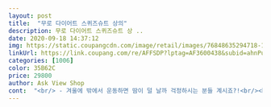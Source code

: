 ```yaml
---
layout: post 
title:  "무로 다이어트 스퀴즈슈트 상의" 
description: 무로 다이어트 스퀴즈슈트 상 ..
date: 2020-09-18 14:37:12 
img: https://static.coupangcdn.com/image/retail/images/76848635294718-156ce54b-340d-4a75-b608-0e8b5548c84a.jpg 
linkUrl: https://link.coupang.com/re/AFFSDP?lptag=AF3600438&subid=ahnPublicAsk&pageKey=2127759356&itemId=3611497737&vendorItemId=5577788106&traceid=V0-113-675c8e26d99f2e9b 
categories: [1006] 
color: 35B62C 
price: 29800 
author: Ask View Shop 
cont:  "<br/> - 겨울에 밖에서 운동하면 땀이 덜 날까 걱정하시는 분들 계시죠?!<br/><br/> - 겨울에 추워서 운동하러 안나가시는 분들 많을텐데 이럴 땐 스퀴즈 슈트 입고 30분만 뛰어보세요.<br/> 더도 말고 뜀박질도 아니고 빠른 걸음으로만 30분 걸으셔도 땀 흠뻑입니다.<br/> 여태까지 입은 땀복중에 가장 착용감도 좋고 편했으며 불편한 부분은 없었습니다.<br/> 땀복때문에 고민이라면 스퀴즈슈트 강추드립니다.<br/>.<br/>bb<br/><br/> - 기존에 입었던 땀복들은 움직일 때마다 재질때문에 바스락? 거리는 소리들이 좀 많이 거슬렸는데 스퀴즈슈트는 다른 제품들에 비해서 그런것도 적고 움직이는데 편하더라구요.<br/> 특히 팔겨드랑이 부분이 정말 편했어요!!<br/><br/> - 런닝하시는 분들은 알겠지만 최대한 몸을 가볍게하고 운동하는 게 베스트하죠.<br/> 이게 XL사이즈인데도 생각보다 가볍더라구요.<br/> 입은 듯 안입은 듯ㅋㅋㅋ 이런부분들이 활동성에 있어서 더 좋은 것 같아요.<br/><br/><br/> - 운동하고와서 안에 땀을 많이 흘려서 항상 손빨래를 하는 편인데 실내에서도 건조가 빠르게 되니 다음날에도 찝찝함없이 입을 수 있었습니다! 물세탁만으로도 충분하더라구요.<br/><br/>1.<br/> 열보존<br/>2.<br/> 활동성<br/>2천원은 그렇다쳐도 사이트마다 가격차이가 너무 많이나요... <br/><br/>3.<br/> 빠른건조<br/>4.<br/> 가벼움<br/>M시켰는데 낙낙하니 잘 맞아요<br/>.<br/> ★ 장점<br/>.<br/> ★★★.<br/> ★.<br/> ★<br/>그래서 의도치않게 홍보하고 왔다는... <br/>.<br/><br/>그래서 평소에도 관심이 있던 제품이였는데 제품서치하던중 제가좋아하는 칼라배치인 블랙레드 색상의 수트가 있길래 구매해봅니다!!!<br/>그래서 헬스장에서 사용해보았습니다!<br/>그리고 쿠팡에서도 제가 산것보다 2천원나 가격이 나려갔네요<br/>그만큼 땀이 많이 난다는 거겠죠<br/>낙낙하진 않고 완전 딱맞아요<br/>남편이 오죽하면 사람 맞냐고 할정도니깐요<br/>뛰자마자 덥다 덥다 덥다 땀이 난다땀이난다 몇분안되서 바로 땀이 등줄기에 흐르는느낌이 나서 거꾸로 걷어보니 땀이 맺혀있더군요... <br/>... <br/>... <br/>.<br/>.<br/><br/>목부분은 조금 답답해요<br/>별하나 뺀건 다른 곳에서 만원가까이 저렴한걸 봤어요... <br/>... <br/><br/>사실 실내에서 입고만 있어도 약간 후덥지근한 느낌인데 헬스장에서 이옷을 입고 운동을 할생각을 하니 생각만해도 벌써 땀이 나는 느낌입니다.<br/><br/>사실 제가 운동을 해도 엄청!격하게 하지 않는이상 땀이 잘 안나서 평소에 운동한것 같지 않은 느낌을 자주 받았었는데 스퀴즈수트 입고 운동할때 일단 워밍업이 잘 되니까 운동도 잘되는것 같고 제대로 운동한것 같아 기분도 너무 좋습니다!!!!!!<br/>살도 많이 찌고 이참에 운동 좀 하자라는 생각에 샀어요<br/>샤워할때 오전에 가면 어머님들이 많이 계시는데 무슨 옷이 냐고들 엄청 물어보세요!<br/>스퀴즈슈트는 걱정없습니다... <br/> 진짜 10분만 뛰어도 땀이 흥건해집니다.<br/>.<br/> 저같은 경우는 야외에서는 활동성때문에 기능성티셔츠+스퀴즈슈트+바람막이 입고 운동하는데 겨울인데도 땀이 쭉쭉빠집니다ㅋㅋㅋ 대신에 운동하고나서 집빨리 들어가서 샤워해야 감기안걸려요<br/>얼굴빼고 상체가 다 젖었어요(ᗒᗣᗕ)՞<br/>여름에도 땀을 많이 흘리지 않는 편이에요<br/>일단 배송깔끔하게 잘 왔구요<br/>일단 저는 제일먼저 도착해서 런닝을 10분정도 뛰는데<br/>제 땀냄새가 이렇게나 심한가에대해 생각하게됐어요<br/>지인에게 추천할 의향도 있습니다 같이 운동하는 친구들이 있어서 왕추천할생각입니다!!<br/>쨋든 제품자체 기능에 충실한것 같습니다.<br/><br/>첨엔 손선풍기를 켜놓고 실내자전거를 탔는데<br/>첫느낌은 생각보다 엄청 얇고 가볍고 흔히들 아는 비닐소재 느낌 ? 의 바람막이!! 재질이라고 생각하시면 될것같아요<br/>총평<br/>키 166에 상의 95입어요 (66사이즈)<br/>키 180인 남편이 입었는데도 들어가더라구요 (105입어요)<br/>헬스장다니고있는데 사람들이 땀복입고 운동하시는분들이 엄청 많으시더라구요<br/>호갱이 된거같네요?<br/>환기도 안돼서 그런지 진짜 고약한 쩐내... <br/>.<br/>ㅋㅋㅋㅋㅋㅋㅋ<br/>" 
---
```

